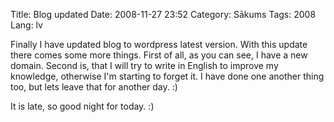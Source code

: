 Title: Blog updated
Date: 2008-11-27 23:52
Category: Sākums
Tags: 2008
Lang: lv

Finally I have updated blog to wordpress latest version. With this update there comes some more things. First of all, as you can see, I have a new domain. Second is, that I will try to write in English to improve my knowledge, otherwise I'm starting to forget it. I have done one another thing too, but lets leave that for another day. :)

It is late, so good night for today. :)
